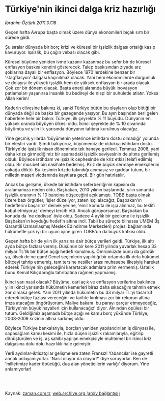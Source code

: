 # Türkiye'nin ikinci  dalga kriz hazırlığı

*İbrahim Öztürk 2011.07.18*

<td class="columnist-detail">
<p>Geçen hafta Avrupa başta olmak üzere dünya ekonomileri bıçak sırtı bir sürece girdi.</p>
<p>
<div id="haberMetinDiv">
<p>Şu sıralar dünyada bir borç krizi ve küresel bir işsizlik dalgası ortalığı kasıp kavuruyor. İşsizlik, bu çağın vebası olacak gibi.
<p>Küresel büyüme yeniden ivme kazanır kazanmaz bu sefer bir de küresel enflasyon baskısı kendini gösterecek. Talep baskısından ziyade arz şoklarına dayalı bir enflasyon. Böylece 1970'lerdekine benzer bir 'stagflasyon' dalgası kaçınılmaz olacak. Yani hem ekonomilerde durgunluk ve dolayısı ile yüksek işsizlik hem de yüksek enflasyon bir arada olacak. Çok zor bir dönem olacak. Başta enerji alanında büyük inovasyon patlamaları yaşanırsa insanlık bu badireyi de nispi bir suhuletle atlatır. Yoksa Allah kerim!
<p> Kaderin cilvesine bakınız ki, sanki Türkiye bütün bu olayların olup bittiği bir dünyada değil de başka bir gezegende yaşıyor. Bu ayın başından beri gelen haberlere hele bir bakın: Türkiye, ilk çeyrekte % 11 büyüdü. Dünyanın en yüksek oranda büyüyen ülkesi oldu. İkinci çeyrekte de % 10 civarında büyümüş ve yılın ilk yarısında dünyanın tahtına kurulmuş olacağız.
<p>Yine geçmiş yıllarda 'büyümenin yeterince istihdam dostu olmadığı' yolunda bir eleştiri vardı. Şimdi bakıyoruz, büyümemiz de oldukça istihdam dostu. Türkiye'de işsizlik nisan döneminde tek haneye geriledi. Temmuz 2008, yani daha krize girmediğimiz bir aşamadaki işsizlik seviyesinin de altına gerilemiş olduk. Böylece istihdam ve işsizlik cephesinde de kriz etkisi telafi edilmiş oldu. Bir musibet bin nasihate bedelmiş. Kriz de büyük sermaye emekçilerini sokağa döktü. Bu kesimin krizde takındığı acımasız ve gaddar tutum, bir milletin maşeri vicdanında kayıtlara geçti. Bir gün hatırlatılır.
<p>Ancak bu gelişme, ülkede bir istihdam seferberliğinin kapısını da aralamamıza neden oldu. Başbakan, 2010 yılının başlarında, yılın sonunda işsizlik oranının % 10 bandına düşeceğini açıklamıştı. TOBB başta olmak üzere bazı örgütler, 'işler düzeliyor, zaten işçi alacağız, Başbakan'ın hedeflerini başarırız' demek yerine, 'emir komuta ile işçi alınmaz, bu teklifi kabul etmiyoruz' demeyi tercih etti. Ancak görüyorsunuz, Başbakan bu konuda da 'ne dediyse' öyle oldu. Sadece 4 aylık bir gecikme ile işsizlik Başbakan'ın koyduğu hedefin altına indi. Tabii bu süreçte bilhassa UMEM (İş Garantili Uzmanlaşmış Meslek Edindirme Merkezleri) projesi bağlamında hükümetle çok iyi bir uyum içine giren TOBB'un da büyük katkısı oldu.
<p>Geçen hafta bir de yılın ilk yarısına dair bütçe verileri geldi. Türkiye, ilk altı ayda bütçe fazlası vermiş. Düşünün bir kere 2011 yılında yuvarlak hesap 33 milyar TL'lik bir bütçe açığı hedefi konulmuş. Ömrümüzde bunu da gördük ya, ölsek de ne gam! Genel seçimlerin yapıldığı bir ortamda ilk defa hükümet bütçeyi tahrip etmemiş, tam tersine nesiller arası muhasebe ilkesiyle hareket ederek Türkiye'nin geleceğini karartacak adımlara prim vermemiş. Üstelik bunu Kemal Kılıçdaroğlu tahribatına rağmen yapmamış.
<p>İkinci yarı nasıl olacak? Büyüme, cari açık ve enflasyon verilerine bakılınca yılın ikinci yarısında hükümetin kemerleri biraz daha sıkacağını tahmin etmek zor olmasa gerek. Yani 2011 yılında hükümetin bu 33 milyar TL'yi tasarruf ederek bütçe fazlası vereceğini ve tarihte kırılması zor bir rekorun altına imza atacağını öngörüyorum. Maliye bakanı 'bu parayı çarçur etmeyeceğiz, Türkiye'nin büyük hayalleri için kullanacağız' diyor. Alnından öpülesi bir tutum. Geldiğimiz aşamada bütçe açığı ve kamu borç yükünde Türkiye, 2008-2009 krizinin altına sarkmış oldu.
<p>Böylece Türkiye bankalarıyla, borçları yeniden yapılandırılan iş dünyası ile, sapasağlam kamu kesimi ile, hızla düşen işsizlik rakamlarıyla, eğitilip dönüştürülen ve iş, aş sahibi yapılan emekçisiyle muhtemel bir ikinci kriz dalgasına dolu dolu hazırlıklı hale gelmiştir.
<p>Yerli aydınlar-iktisatçılar gelişmelere zaten Fransız! Yabancılar ise gayretli ancak anlayamıyorlar. 'Nasıl oluyor da oluyor?' diye soruyorlar. Ben de 'milletimize kader öpücüğü, dua alan yöneticilerin varlığı' diyorum. Yine anlamıyorlar! </p></p></p></p></p></p></p></p></p></div>
</p>


<p><br>
		 </br></p></td>

Kaynak: [zaman.com.tr](http://zaman.com.tr/yazar.do?yazino=1159467), [web.archive.org (arşiv bağlantısı)](http://web.archive.org/web/20110719122840/http://www.zaman.com.tr:80/yazar.do?yazino=1159467)

